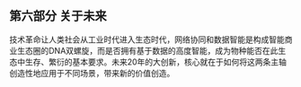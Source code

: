 ## 第六部分 关于未来

技术革命让人类社会从工业时代进入生态时代，网络协同和数据智能是构成智能商业生态圈的DNA双螺旋，而是否拥有基于数据的高度智能，成为物种能否在此生态中生存、繁衍的基本要求。未来20年的大创新，核心就在于如何将这两条主轴创造性地应用于不同场景，带来新的价值创造。







